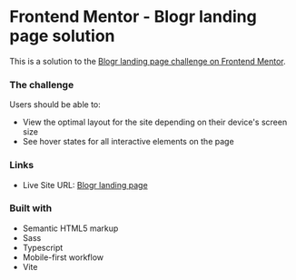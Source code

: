 # Frontend Mentor - Blogr landing page solution

This is a solution to the [Blogr landing page challenge on Frontend Mentor](https://www.frontendmentor.io/challenges/blogr-landing-page-EX2RLAApP).

### The challenge

Users should be able to:

- View the optimal layout for the site depending on their device's screen size
- See hover states for all interactive elements on the page

### Links

- Live Site URL: [Blogr landing page](https://your-live-site-url.com)

### Built with

- Semantic HTML5 markup
- Sass
- Typescript
- Mobile-first workflow
- Vite

